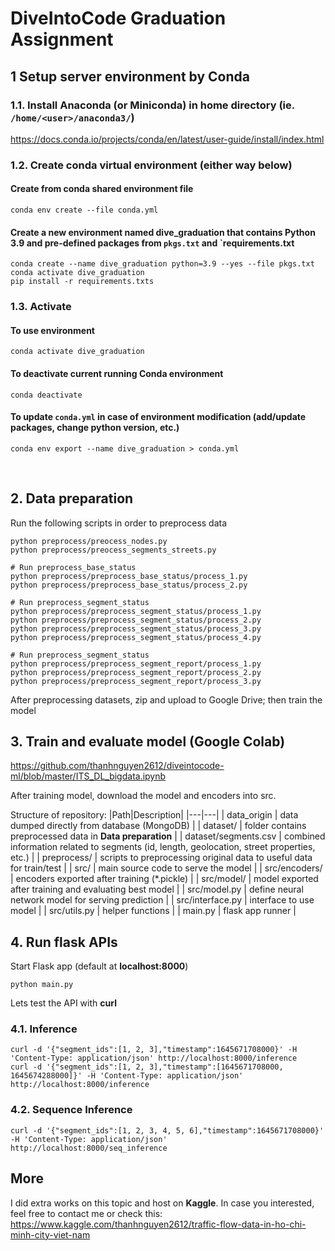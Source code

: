 # DiveIntoCode Graduation Assignment

## 1 Setup server environment by Conda

### 1.1. Install Anaconda (or Miniconda) in home directory (ie. `/home/<user>/anaconda3/`)

<https://docs.conda.io/projects/conda/en/latest/user-guide/install/index.html>

### 1.2. Create conda virtual environment (either way below)

#### Create from conda shared environment file

```
conda env create --file conda.yml
```

#### Create a new environment named **dive_graduation** that contains Python 3.9 and pre-defined packages from `pkgs.txt` and `requirements.txt

```
conda create --name dive_graduation python=3.9 --yes --file pkgs.txt
conda activate dive_graduation
pip install -r requirements.txts
```

### 1.3. Activate

#### To use environment

```
conda activate dive_graduation
```

#### To deactivate current running Conda environment

```
conda deactivate
```

#### To update `conda.yml` in case of environment modification (add/update packages, change python version, etc.)

```
conda env export --name dive_graduation > conda.yml
```

<br />

## 2. Data preparation

Run the following scripts in order to preprocess data

```
python preprocess/preocess_nodes.py
python preprocess/preocess_segments_streets.py

# Run preprocess_base_status
python preprocess/preprocess_base_status/process_1.py
python preprocess/preprocess_base_status/process_2.py

# Run preprocess_segment_status
python preprocess/preprocess_segment_status/process_1.py
python preprocess/preprocess_segment_status/process_2.py
python preprocess/preprocess_segment_status/process_3.py
python preprocess/preprocess_segment_status/process_4.py

# Run preprocess_segment_status
python preprocess/preprocess_segment_report/process_1.py
python preprocess/preprocess_segment_report/process_2.py
python preprocess/preprocess_segment_report/process_3.py
```
After preprocessing datasets, zip and upload to Google Drive; then train the model

## 3. Train and evaluate model (Google Colab)

<https://github.com/thanhnguyen2612/diveintocode-ml/blob/master/ITS_DL_bigdata.ipynb>

After training model, download the model and encoders into src.

Structure of repository:
|Path|Description|
|---|---|
| data_origin | data dumped directly from database (MongoDB) |
| dataset/ | folder contains preprocessed data in **Data preparation** |
| dataset/segments.csv | combined information related to segments (id, length, geolocation, street properties, etc.) |
| preprocess/ | scripts to preprocessing original data to useful data for train/test |
| src/ | main source code to serve the model |
| src/encoders/ | encoders exported after training (*.pickle) |
| src/model/ | model exported after training and evaluating best model |
| src/model.py | define neural network model for serving prediction |
| src/interface.py | interface to use model |
| src/utils.py | helper functions |
| main.py | flask app runner |

## 4. Run flask APIs
Start Flask app (default at **localhost:8000**)
```
python main.py
```

Lets test the API with **curl**
### 4.1. Inference
```
curl -d '{"segment_ids":[1, 2, 3],"timestamp":1645671708000}' -H 'Content-Type: application/json' http://localhost:8000/inference
curl -d '{"segment_ids":[1, 2, 3],"timestamp":[1645671708000, 1645674288000]}' -H 'Content-Type: application/json' http://localhost:8000/inference
```

### 4.2. Sequence Inference
```
curl -d '{"segment_ids":[1, 2, 3, 4, 5, 6],"timestamp":1645671708000}' -H 'Content-Type: application/json' http://localhost:8000/seq_inference
```

## More
I did extra works on this topic and host on **Kaggle**. In case you interested, feel free to contact me or check this:
https://www.kaggle.com/thanhnguyen2612/traffic-flow-data-in-ho-chi-minh-city-viet-nam
